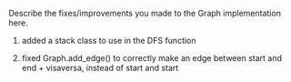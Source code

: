 Describe the fixes/improvements you made to the Graph implementation here.

1) added a stack class to use in the DFS function

2) fixed Graph.add_edge() to correctly make an edge between start and end + visaversa, instead of start and start